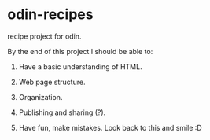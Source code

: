 # odin-recipes
recipe project for odin.

By the end of this project I should be able to:

1. Have a basic understanding of HTML.

2. Web page structure.

3. Organization. 

4. Publishing and sharing (?).

5. Have fun, make mistakes. Look back to this and smile :D